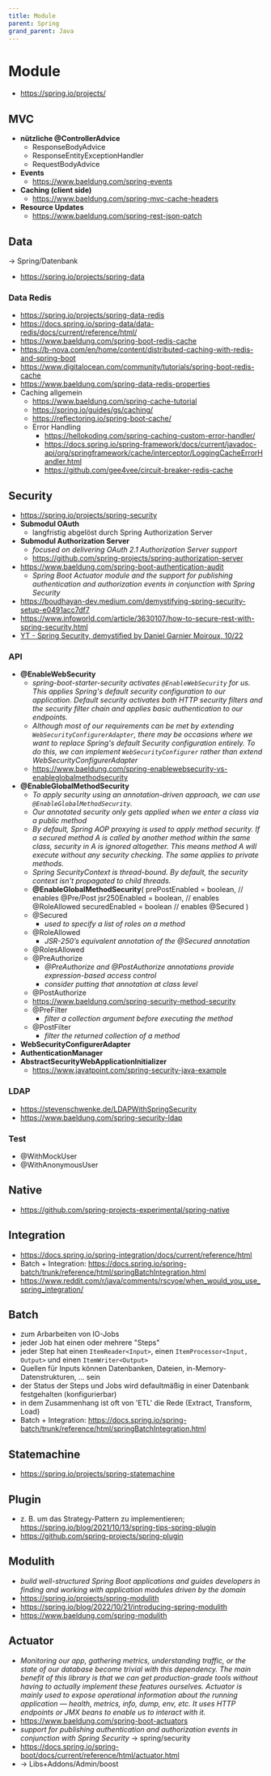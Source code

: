 ```yaml
---
title: Module
parent: Spring
grand_parent: Java
---
```


# Module
- <https://spring.io/projects/>

## MVC
- **nützliche @ControllerAdvice**
  - ResponseBodyAdvice
  - ResponseEntityExceptionHandler
  - RequestBodyAdvice
- **Events**
  - <https://www.baeldung.com/spring-events>
- **Caching (client side)**
  - <https://www.baeldung.com/spring-mvc-cache-headers>
- **Resource Updates**
  - <https://www.baeldung.com/spring-rest-json-patch>


## Data
-> Spring/Datenbank
- <https://spring.io/projects/spring-data>

### Data Redis
- <https://spring.io/projects/spring-data-redis>
- <https://docs.spring.io/spring-data/data-redis/docs/current/reference/html/>
- <https://www.baeldung.com/spring-boot-redis-cache>
- <https://b-nova.com/en/home/content/distributed-caching-with-redis-and-spring-boot>
- <https://www.digitalocean.com/community/tutorials/spring-boot-redis-cache>
- <https://www.baeldung.com/spring-data-redis-properties>
- Caching allgemein
  - <https://www.baeldung.com/spring-cache-tutorial>
  - <https://spring.io/guides/gs/caching/>
  - <https://reflectoring.io/spring-boot-cache/>
  - Error Handling
    - <https://hellokoding.com/spring-caching-custom-error-handler/>
    - <https://docs.spring.io/spring-framework/docs/current/javadoc-api/org/springframework/cache/interceptor/LoggingCacheErrorHandler.html>
    - <https://github.com/gee4vee/circuit-breaker-redis-cache>


## Security
- <https://spring.io/projects/spring-security>
- **Submodul OAuth**
  - langfristig abgelöst durch Spring Authorization Server
- **Submodul Authorization Server**
  - *focused on delivering OAuth 2.1 Authorization Server support*
  - <https://github.com/spring-projects/spring-authorization-server>
- <https://www.baeldung.com/spring-boot-authentication-audit>
  - *Spring Boot Actuator module and the support for publishing authentication and authorization events in conjunction with Spring Security*
- <https://boudhayan-dev.medium.com/demystifying-spring-security-setup-e0491acc7df7>
- <https://www.infoworld.com/article/3630107/how-to-secure-rest-with-spring-security.html>
- [YT - Spring Security, demystified by Daniel Garnier Moiroux, 10/22](https://www.youtube.com/watch?v=iJ2muJniikY)

### API
- **@EnableWebSecurity**
  - *spring-boot-starter-security activates `@EnableWebSecurity` for us. This applies Spring's default security configuration to our application. Default security activates both HTTP security filters and the security filter chain and applies basic authentication to our endpoints.*
  - *Although most of our requirements can be met by extending `WebSecurityConfigurerAdapter`, there may be occasions where we want to replace Spring's default Security configuration entirely. To do this, we can implement `WebSecurityConfigurer` rather than extend WebSecurityConfigurerAdapter*
  - <https://www.baeldung.com/spring-enablewebsecurity-vs-enableglobalmethodsecurity>
- **@EnableGlobalMethodSecurity**
  - *To apply security using an annotation-driven approach, we can use `@EnableGlobalMethodSecurity`.*
  - *Our annotated security only gets applied when we enter a class via a public method*
  - *By default, Spring AOP proxying is used to apply method security. If a secured method A is called by another method within the same class, security in A is ignored altogether. This means method A will execute without any security checking. The same applies to private methods.*
  - *Spring SecurityContext is thread-bound. By default, the security context isn't propagated to child threads.*
  - **@EnableGlobalMethodSecurity**(
      prePostEnabled = boolean, // enables @Pre/Post
      jsr250Enabled = boolean, // enables @RoleAllowed
      securedEnabled = boolean // enables @Secured
    )
  - @Secured
    - *used to specify a list of roles on a method*
  - @RoleAllowed
    - *JSR-250’s equivalent annotation of the @Secured annotation*
  - @RolesAllowed
  - @PreAuthorize
    - *@PreAuthorize and @PostAuthorize annotations provide expression-based access control*
    - *consider putting that annotation at class level*
  - @PostAuthorize
  - https://www.baeldung.com/spring-security-method-security
  - @PreFilter
    - *filter a collection argument before executing the method*
  - @PostFilter
    - *filter the returned collection of a method*
- **WebSecurityConfigurerAdapter**
- **AuthenticationManager**
- **AbstractSecurityWebApplicationInitializer**
  - <https://www.javatpoint.com/spring-security-java-example> 


### LDAP
- <https://stevenschwenke.de/LDAPWithSpringSecurity>
- <https://www.baeldung.com/spring-security-ldap>

### Test
- @WithMockUser
- @WithAnonymousUser


## Native
- <https://github.com/spring-projects-experimental/spring-native>


## Integration
- <https://docs.spring.io/spring-integration/docs/current/reference/html>
- Batch + Integration: <https://docs.spring.io/spring-batch/trunk/reference/html/springBatchIntegration.html>
- <https://www.reddit.com/r/java/comments/rscyoe/when_would_you_use_spring_integration/>


## Batch
- zum Arbarbeiten von IO-Jobs
- jeder Job hat einen oder mehrere "Steps"
- jeder Step hat einen `ItemReader<Input>`, einen `ItemProcessor<Input, Output>` und einen `ItemWriter<Output>`
- Quellen für Inputs können Datenbanken, Dateien, in-Memory-Datenstrukturen, ... sein
- der Status der Steps und Jobs wird defaultmäßig in einer Datenbank festgehalten (konfigurierbar)
- in dem Zusammenhang ist oft von 'ETL' die Rede (Extract, Transform, Load)
- Batch + Integration: <https://docs.spring.io/spring-batch/trunk/reference/html/springBatchIntegration.html>


## Statemachine
- <https://spring.io/projects/spring-statemachine>


## Plugin
- z. B. um das Strategy-Pattern zu implementieren; <https://spring.io/blog/2021/10/13/spring-tips-spring-plugin>
- <https://github.com/spring-projects/spring-plugin>


## Modulith
- *build well-structured Spring Boot applications and guides developers in finding and working with application modules driven by the domain*
- <https://spring.io/projects/spring-modulith>
- <https://spring.io/blog/2022/10/21/introducing-spring-modulith>
- <https://www.baeldung.com/spring-modulith>


## Actuator
- *Monitoring our app, gathering metrics, understanding traffic, or the state of our database become trivial with this dependency. The main benefit of this library is that we can get production-grade tools without having to actually implement these features ourselves. Actuator is mainly used to expose operational information about the running application — health, metrics, info, dump, env, etc. It uses HTTP endpoints or JMX beans to enable us to interact with it.*
- <https://www.baeldung.com/spring-boot-actuators>
- *support for publishing authentication and authorization events in conjunction with Spring Security* → spring/security
- <https://docs.spring.io/spring-boot/docs/current/reference/html/actuator.html>
- -> Libs+Addons/Admin/boost
